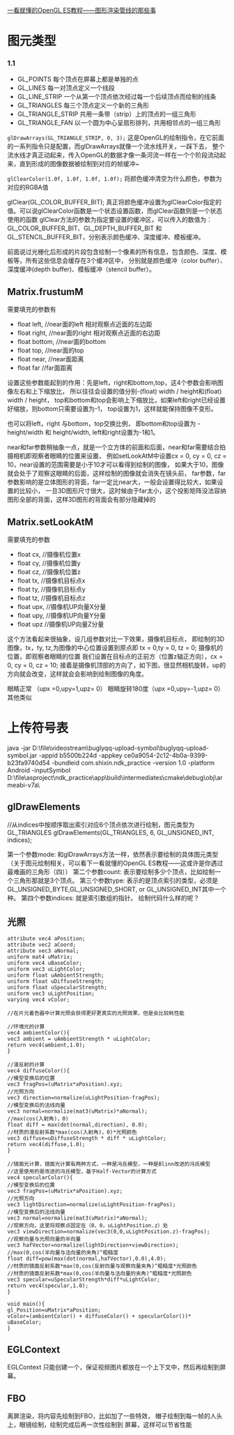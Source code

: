[一看就懂的OpenGL ES教程——图形渲染管线的那些事](https://juejin.cn/post/7119135465302654984)


# 图元类型

### 1.1  

- GL_POINTS 每个顶点在屏幕上都是单独的点
- GL_LINES 每一对顶点定义一个线段
- GL_LINE_STRIP 一个从第一个顶点依次经过每一个后续顶点而绘制的线条
- GL_TRIANGLES 每三个顶点定义一个新的三角形
- GL_TRIANGLE_STRIP 共用一条带（strip）上的顶点的一组三角形
- GL_TRIANGLE_FAN 以一个圆为中心呈扇形排列，共用相邻点的一组三角形


`glDrawArrays(GL_TRIANGLE_STRIP, 0, 3);`
这是OpenGL的绘制指令，在它前面的一系列指令只是配置，而glDrawArrays就像一个流水线开关，一踩下去，
整个流水线才真正动起来，传入OpenGL的数据才像一条河流一样在一个个阶段流动起来，直到形成的图像数据被绘制到对应的帧缓冲~



`glClearColor(1.0f, 1.0f, 1.0f, 1.0f);`
将颜色缓冲清空为什么颜色，参数为对应的RGBA值

glClear(GL_COLOR_BUFFER_BIT);
真正将颜色缓冲设置为glClearColor指定的值。可以说glClearColor函数是一个状态设置函数，而glClear函数则是一个状态使用的函数
glClear方法的参数为指定要设置的缓冲区，可以传入的数值为：GL_COLOR_BUFFER_BIT、GL_DEPTH_BUFFER_BIT 和 GL_STENCIL_BUFFER_BIT，分别表示颜色缓冲、深度缓冲、模板缓冲。

前面说过光栅化后形成的片段包含绘制一个像素的所有信息，包含颜色、深度、模板等，所有这些信息会缓存在3个缓冲区中，
分别就是颜色缓冲（color buffer）、深度缓冲(depth buffer)、模板缓冲（stencil buffer）。


## Matrix.frustumM
需要填充的参数有
- float left, //near面的left   相对观察点近面的左边距
- float right, //near面的right 相对观察点近面的右边距
- float bottom, //near面的bottom
- float top, //near面的top
- float near, //near面距离
- float far //far面距离

设置这些参数能起到的作用：先是left，right和bottom,top，这4个参数会影响图像左右和上下缩放比，
所以往往会设置的值分别-(float) width / height和(float) width / height，
top和bottom和top会影响上下缩放比，如果left和right已经设置好缩放，则bottom只需要设置为-1，
top设置为1，这样就能保持图像不变形。

也可以将left，right 与bottom，top交换比例， 即bottom和top设置为 -height/width 和 height/width, left和right设置为-1和1。

near和far参数稍抽象一点，就是一个立方体的前面和后面，near和far需要结合拍摄相机即观察者眼睛的位置来设置，
例如setLookAtM中设置cx = 0, cy = 0, cz = 10，near设置的范围需要是小于10才可以看得到绘制的图像，
如果大于10，图像就会处于了观察这眼睛的后面，这样绘制的图像就会消失在镜头前，
far参数，far参数影响的是立体图形的背面，far一定比near大，一般会设置得比较大，如果设置的比较小，
一旦3D图形尺寸很大，这时候由于far太小，这个投影矩阵没法容纳图形全部的背面，这样3D图形的背面会有部分隐藏掉的

## Matrix.setLookAtM
需要填充的参数
- float cx, //摄像机位置x
- float cy, //摄像机位置y
- float cz, //摄像机位置z
- float tx, //摄像机目标点x
- float ty, //摄像机目标点y
- float tz, //摄像机目标点z
- float upx, //摄像机UP向量X分量  
- float upy, //摄像机UP向量Y分量
- float upz //摄像机UP向量Z分量

这个方法看起来很抽象，设几组参数对比一下效果，摄像机目标点，
即绘制的3D图像，tx，ty, tz,为图像的中心位置设置到原点即 tx = 0,ty = 0, tz = 0; 
摄像机的位置，即观察者眼睛的位置 我们设置在目标点的正前方（位置z轴正方向），cx = 0, cy = 0, cz = 10; 
接着是摄像机顶部的方向了，如下图，很显然相机旋转，up的方向就会改变，这样就会会影响到绘制图像的角度。

眼睛正常 （upx =0,upy=1,upz= 0）
眼睛旋转180度（upx =0,upy=-1,upz= 0） 
其他类似


# 上传符号表
java -jar D:\file\videostream\buglyqq-upload-symbol\buglyqq-upload-symbol.jar -appid b5500b224d -appkey ce0a9054-2c12-4b0a-9399-b23fa9740d54 -bundleid com.shixin.ndk_practice -version 1.0 -platform Android -inputSymbol D:\file\asproject\ndk_practice\app\build\intermediates\cmake\debug\obj\armeabi-v7a\



## glDrawElements

//从indices中按顺序取出索引对应6个顶点依次进行绘制，图元类型为GL_TRIANGLES
glDrawElements(GL_TRIANGLES, 6, GL_UNSIGNED_INT, indices);

第一个参数mode:
和glDrawArrays方法一样，依然表示要绘制的具体图元类型（关于图元绘制相关，可以看下一看就懂的OpenGL ES教程——这或许是你遇过最难画的三角形（四））
第二个参数count:
表示要绘制多少个顶点，比如绘制一个三角形那就是3个顶点。
第三个参数type:
表示的是顶点索引的类型，必须是GL_UNSIGNED_BYTE,GL_UNSIGNED_SHORT, or GL_UNSIGNED_INT其中一个种。
第四个参数indices:
就是索引数组的指针。
绘制代码什么样的呢？


## 光照

```
attribute vec4 aPosition;
attribute vec2 aCoord;
attribute vec3 aNormal;
uniform mat4 uMatrix;
uniform vec4 uBaseColor;
uniform vec3 uLightColor;
uniform float uAmbientStrength;
uniform float uDiffuseStrength;
uniform float uSpecularStrength;
uniform vec3 uLightPosition;
varying vec4 vColor;

//在片元着色器中计算光照会获得更好更真实的光照效果，但是会比较耗性能

//环境光的计算
vec4 ambientColor(){
vec3 ambient = uAmbientStrength * uLightColor;
return vec4(ambient,1.0);
}

//漫反射的计算
vec4 diffuseColor(){
//模型变换后的位置
vec3 fragPos=(uMatrix*aPosition).xyz;
//光照方向
vec3 direction=normalize(uLightPosition-fragPos);
//模型变换后的法线向量
vec3 normal=normalize(mat3(uMatrix)*aNormal);
//max(cos(入射角)，0)
float diff = max(dot(normal,direction), 0.0);
//材质的漫反射系数*max(cos(入射角)，0)*光照颜色
vec3 diffuse=uDiffuseStrength * diff * uLightColor;
return vec4(diffuse,1.0);
}

//镜面光计算，镜面光计算有两种方式，一种是冯氏模型，一种是Blinn改进的冯氏模型
//这里使用的是改进的冯氏模型，基于Half-Vector的计算方式
vec4 specularColor(){
//模型变换后的位置
vec3 fragPos=(uMatrix*aPosition).xyz;
//光照方向
vec3 lightDirection=normalize(uLightPosition-fragPos);
//模型变换后的法线向量
vec3 normal=normalize(mat3(uMatrix)*aNormal);
//观察方向，这里将观察点固定在（0，0，uLightPosition.z）处
vec3 viewDirection=normalize(vec3(0,0,uLightPosition.z)-fragPos);
//观察向量与光照向量的半向量
vec3 hafVector=normalize(lightDirection+viewDirection);
//max(0,cos(半向量与法向量的夹角)^粗糙度
float diff=pow(max(dot(normal,hafVector),0.0),4.0);
//材质的镜面反射系数*max(0,cos(反射向量与观察向量夹角)^粗糙度*光照颜色
//材质的镜面反射系数*max(0,cos(半向量与法向量的夹角)^粗糙度*光照颜色
vec3 specular=uSpecularStrength*diff*uLightColor;
return vec4(specular,1.0);
}

void main(){
gl_Position=uMatrix*aPosition;
vColor=(ambientColor() + diffuseColor() + specularColor())* uBaseColor;
}

 ```


## EGLContext 

EGLContext 只能创建一个，保证视频图片都放在一个上下文中，然后再绘制到屏幕。


## FBO

离屏渲染，将内容先绘制到FBO，比如加了一些特效，
帽子绘制到每一帧的人头上，眼镜绘制，绘制完成后再一次性绘制到
屏幕，这样可以节省性能
